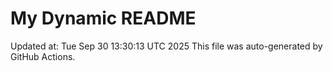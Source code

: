 # My Dynamic README
Updated at: Tue Sep 30 13:30:13 UTC 2025
This file was auto-generated by GitHub Actions.
